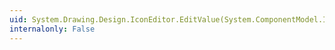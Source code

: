 ```yaml
---
uid: System.Drawing.Design.IconEditor.EditValue(System.ComponentModel.ITypeDescriptorContext,System.IServiceProvider,System.Object)
internalonly: False
---
```

